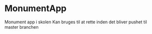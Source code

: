 # MonumentApp
Monument app i skolen
Kan bruges til at rette inden det bliver pushet til master branchen
